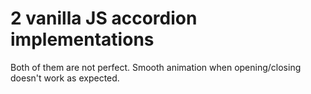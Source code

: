# 2 vanilla JS accordion implementations
Both of them are not perfect. Smooth animation when opening/closing doesn't work as expected.